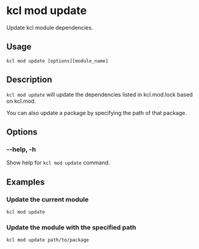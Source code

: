 # kcl mod update

Update kcl module dependencies.

## Usage

```shell
kcl mod update [options][module_name]
```

## Description

`kcl mod update` will update the dependencies listed in kcl.mod.lock based on kcl.mod.

You can also update a package by specifying the path of that package.


## Options

### --help, -h

Show help for `kcl mod update` command.

## Examples

### Update the current module

```shell
kcl mod update
```

### Update the module with the specified path

```shell
kcl mod update path/to/package
```
